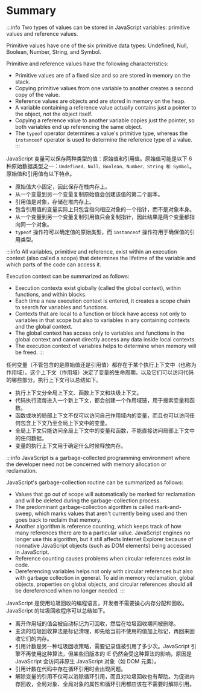 # Summary

:::info
Two types of values can be stored in JavaScript variables: primitive values and reference values.

Primitive values have one of the six primitive data types: Undefined, Null, Boolean, Number, String, and Symbol. 

Primitive and reference values have the following characteristics:

- Primitive values are of a fixed size and so are stored in memory on the stack.
- Copying primitive values from one variable to another creates a second copy of the value.
- Reference values are objects and are stored in memory on the heap.
- A variable containing a reference value actually contains just a pointer to the object, not the object itself.
- Copying a reference value to another variable copies just the pointer, so both variables end up referencing the same object.
- The `typeof` operator determines a value's primitive type, whereas the `instanceof` operator is used to determine the reference type of a value.
:::

JavaScript 变量可以保存两种类型的值：原始值和引用值。原始值可能是以下 6 种原始数据类型之一：`Undefined、Null、Boolean、Number、String 和 Symbol`。原始值和引用值有以下特点。

- 原始值大小固定，因此保存在栈内存上。
- 从一个变量到另一个变量复制原始值会创建该值的第二个副本。
- 引用值是对象，存储在堆内存上。
- 包含引用值的变量实际上只包含指向相应对象的一个指针，而不是对象本身。
- 从一个变量到另一个变量复制引用值只会复制指针，因此结果是两个变量都指向同一个对象。
- `typeof` 操作符可以确定值的原始类型，而 `instanceof` 操作符用于确保值的引用类型。

:::info
All variables, primitive and reference, exist within an execution context (also called a scope) that determines the lifetime of the variable and which parts of the code can access it. 

Execution context can be summarized as follows:

- Execution contexts exist globally (called the global context), within functions, and within blocks.
- Each time a new execution context is entered, it creates a scope chain to search for variables and functions.
- Contexts that are local to a function or block have access not only to variables in that scope but also to variables in any containing contexts and the global context.
- The global context has access only to variables and functions in the global context and cannot directly access any data inside local contexts.
- The execution context of variables helps to determine when memory will be freed.
:::

任何变量（不管包含的是原始值还是引用值）都存在于某个执行上下文中（也称为作用域）。这个上下文（作用域）决定了变量的生命周期，以及它们可以访问代码的哪些部分。执行上下文可以总结如下。

- 执行上下文分全局上下文、函数上下文和块级上下文。
- 代码执行流每进入一个新上下文，都会创建一个作用域链，用于搜索变量和函数。
- 函数或块的局部上下文不仅可以访问自己作用域内的变量，而且也可以访问任何包含上下文乃至全局上下文中的变量。
- 全局上下文只能访问全局上下文中的变量和函数，不能直接访问局部上下文中的任何数据。
- 变量的执行上下文用于确定什么时候释放内存。

:::info
JavaScript is a garbage-collected programming environment where the developer need not be concerned with memory allocation or reclamation. 

JavaScript's garbage-collection routine can be summarized as follows:

- Values that go out of scope will automatically be marked for reclamation and will be deleted during the garbage-collection process.
- The predominant garbage-collection algorithm is called mark-and-sweep, which marks values that aren't currently being used and then goes back to reclaim that memory.
- Another algorithm is reference counting, which keeps track of how many references there are to a particular value. JavaScript engines no longer use this algorithm, but it still affects Internet Explorer because of nonnative JavaScript objects (such as DOM elements) being accessed in JavaScript.
- Reference counting causes problems when circular references exist in code.
- Dereferencing variables helps not only with circular references but also with garbage collection in general. To aid in memory reclamation, global objects, properties on global objects, and circular references should all be dereferenced when no longer needed.
:::

JavaScript 是使用垃圾回收的编程语言，开发者不需要操心内存分配和回收。JavaScript 的垃圾回收程序可以总结如下。

- 离开作用域的值会被自动标记为可回收，然后在垃圾回收期间被删除。
- 主流的垃圾回收算法是标记清理，即先给当前不使用的值加上标记，再回来回收它们的内存。
- 引用计数是另一种垃圾回收策略，需要记录值被引用了多少次。JavaScript 引擎不再使用这种算法，但某些旧版本的 IE 仍然会受这种算法的影响，原因是 JavaScript 会访问非原生 JavaScript 对象（如 DOM 元素）。
- 引用计数在代码中存在循环引用时会出现问题。
- 解除变量的引用不仅可以消除循环引用，而且对垃圾回收也有帮助。为促进内存回收，全局对象、全局对象的属性和循环引用都应该在不需要时解除引用。
